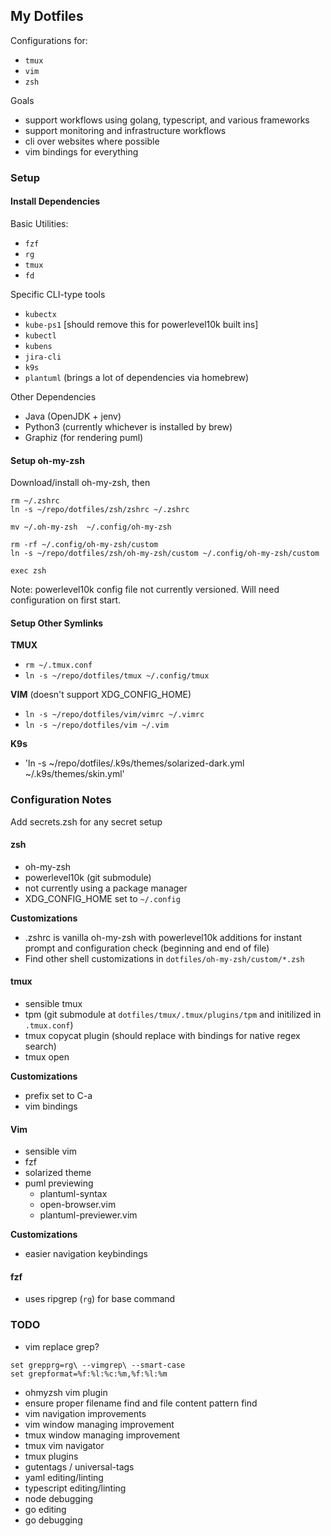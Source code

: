 ## My Dotfiles

Configurations for:

* `tmux`
* `vim`
* `zsh`

Goals
* support workflows using golang, typescript, and various frameworks
* support monitoring and infrastructure workflows
* cli over websites where possible
* vim bindings for everything

### Setup

#### Install Dependencies

Basic Utilities:
* `fzf`
* `rg`
* `tmux`
* `fd`

Specific CLI-type tools
* `kubectx`
* `kube-ps1` [should remove this for powerlevel10k built ins]
* `kubectl`
* `kubens` 
* `jira-cli`
* `k9s`
* `plantuml` (brings a lot of dependencies via homebrew)

Other Dependencies
- Java (OpenJDK + jenv)
- Python3 (currently whichever is installed by brew)
- Graphiz (for rendering puml)


#### Setup oh-my-zsh

Download/install oh-my-zsh, then

```
rm ~/.zshrc
ln -s ~/repo/dotfiles/zsh/zshrc ~/.zshrc

mv ~/.oh-my-zsh  ~/.config/oh-my-zsh

rm -rf ~/.config/oh-my-zsh/custom
ln -s ~/repo/dotfiles/zsh/oh-my-zsh/custom ~/.config/oh-my-zsh/custom

exec zsh
```

Note: powerlevel10k config file not currently versioned. Will need configuration on first start.

#### Setup Other Symlinks

**TMUX**
* `rm ~/.tmux.conf`
* `ln -s ~/repo/dotfiles/tmux ~/.config/tmux`

**VIM** (doesn't support XDG_CONFIG_HOME)
* `ln -s ~/repo/dotfiles/vim/vimrc ~/.vimrc`
* `ln -s ~/repo/dotfiles/vim ~/.vim`

**K9s**
* 'ln -s ~/repo/dotfiles/.k9s/themes/solarized-dark.yml ~/.k9s/themes/skin.yml'

### Configuration Notes

Add secrets.zsh for any secret setup

#### zsh

* oh-my-zsh
* powerlevel10k (git submodule)
* not currently using a package manager
* XDG_CONFIG_HOME set to `~/.config`

**Customizations**
- .zshrc is vanilla oh-my-zsh with powerlevel10k additions for instant prompt and configuration check (beginning and end of file)
- Find other shell customizations in `dotfiles/oh-my-zsh/custom/*.zsh`

#### tmux

* sensible tmux
* tpm (git submodule at `dotfiles/tmux/.tmux/plugins/tpm` and initilized in `.tmux.conf`)
* tmux copycat plugin (should replace with bindings for native regex search)
* tmux open

**Customizations**
- prefix set to C-a
- vim bindings

#### Vim

* sensible vim
* fzf
* solarized theme
* puml previewing 
  * plantuml-syntax
  * open-browser.vim
  * plantuml-previewer.vim

**Customizations**
- easier navigation keybindings


#### fzf

- uses ripgrep (`rg`) for base command

### TODO

- vim replace grep?
```
set grepprg=rg\ --vimgrep\ --smart-case
set grepformat=%f:%l:%c:%m,%f:%l:%m
```

- ohmyzsh vim plugin
- ensure proper filename find and file content pattern find
- vim navigation improvements
- vim window managing improvement
- tmux window managing improvement
- tmux vim navigator
- tmux plugins
- gutentags / universal-tags
- yaml editing/linting
- typescript editing/linting
- node debugging
- go editing
- go debugging


